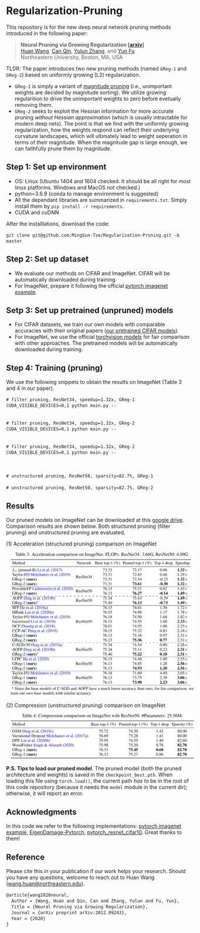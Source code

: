 # Regularization-Pruning

This repository is for the new deep neural network pruning methods introduced in the following paper:
> **Neural Pruning via Growing Regularization [[arxiv](https://arxiv.org/abs/2012.09243)]** \
> [Huan Wang](http://huanwang.tech/), [Can Qin](http://canqin.tech/), [Yulun Zhang](http://yulunzhang.com/), and [Yun Fu](http://www1.ece.neu.edu/~yunfu/) \
> Northeastern University, Boston, MA, USA

TLDR: The paper introduces two new pruning methods (named `GReg-1` and `GReg-2`) based on uniformly growing (L2) regularization.
- `GReg-1` is simply a variant of [magnitude pruning](https://arxiv.org/abs/1608.08710) (i.e., unimportant weights are decided by magnitude sorting). We utilize growing regularition to drive the unimportant weights to zero before evetually removing them.
- `GReg-2` seeks to exploit the Hessian information for more accurate pruning *without Hessian approximation* (which is usually intractable for modern deep nets). The point is that we find with the uniformly growing regularization, how the weights respond can reflect their underlying curvature landscapes, which will ultimately lead to weight seperation in terms of their magnitude. When the magnitude gap is large enough, we can faithfully prune them by magnitude.

## Step 1: Set up environment
- OS: Linux (Ubuntu 1404 and 1604 checked. It should be all right for most linux platforms. Windows and MacOS not checked.)
- python=3.6.9 (conda to manage environment is suggested)
- All the dependant libraries are summarized in `requirements.txt`. Simply install them by `pip install -r requirements`.
- CUDA and cuDNN

After the installlations, download the code:
```
git clone git@github.com:MingSun-Tse/Regularization-Pruning.git -b master
```

## Step 2: Set up dataset
- We evaluate our methods on CIFAR and ImageNet. CIFAR will be automatically downloaded during training.
- For ImageNet, prepare it following the official [pytorch imagenet example](https://github.com/pytorch/examples/tree/master/imagenet).


## Setp 3: Set up pretrained (unpruned) models
- For CIFAR datasets, we train our own models with comparable accuracies with their original papers ([our pretrained CIFAR models](xx)). 
- For ImageNet, we use the official [torchvision models](https://pytorch.org/docs/stable/torchvision/models.html) for fair comparison with other approaches. The pretrained models will be automatically downloaded during training.

## Step 4: Training (pruning)
We use the following snippets to obtain the results on ImageNet (Table 3 and 4 in our paper).
```
# filter pruning, ResNet34, speedup=1.32x, GReg-1
CUDA_VISIBLE_DEVICES=0,1 python main.py --


# filter pruning, ResNet34, speedup=1.32x, GReg-2
CUDA_VISIBLE_DEVICES=0,1 python main.py --


# filter pruning, ResNet34, speedup=1.32x, GReg-2
CUDA_VISIBLE_DEVICES=0,1 python main.py --



# unstructured pruning, ResNet50, sparsity=82.7%, GReg-1

# unstructured pruning, ResNet50, sparsity=82.7%, GReg-2
```




## Results
Our pruned models on ImageNet can be downloaded at this [google drive](xx). Comparison results are shown below. Both structured pruning (filter pruning) and unstructured pruning are evaluated.

(1) Acceleration (structured pruning) comparison on ImageNet
<center><img src="readme_figures/acceleration_comparison_imagenet.png" width="700" hspace="10"></center>

(2) Compression (unstructured pruning) comparison on ImageNet
<center><img src="readme_figures/compression_comparison_imagenet.png" width="700" hspace="10"></center>


**P.S. Tips to load our pruned model**. The pruned model (both the pruned architecture and weights) is saved in the `checkpoint_best.pth`. When loading this file using `torch.load()`, the current path *has to* be in the root of this code repository (because it needs the `model` module in the current dir); otherwise, it will report an error.


## Acknowledgments
In this code we refer to the following implementations: [pytorch imagenet example](https://github.com/pytorch/examples/tree/master/imagenet), [EigenDamage-Pytorch](https://github.com/alecwangcq/EigenDamage-Pytorch), [pytorch_resnet_cifar10](https://github.com/akamaster/pytorch_resnet_cifar10). Great thanks to them!

## Reference
Please cite this in your publication if our work helps your research. Should you have any questions, welcome to reach out to Huan Wang (wang.huan@northeastern.edu).

    @article{wang2020neural,
      Author = {Wang, Huan and Qin, Can and Zhang, Yulun and Fu, Yun},
      Title = {Neural Pruning via Growing Regularization},
      Journal = {arXiv preprint arXiv:2012.09243},
      Year = {2020}
    }







